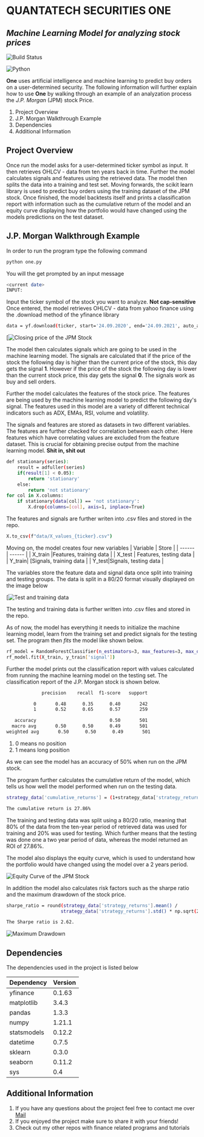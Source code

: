 # QUANTATECH SECURITIES **ONE**
## _Machine Learning Model for analyzing stock prices_



![Build Status](https://user-images.githubusercontent.com/91350084/134769911-59f261ff-3c56-44f5-bd74-a3c0bedaee3a.png)

![Python](./DOCUMENTATION/public/Skjermbilde.PNG)

**One** uses artificial intelligence and machine learning to predict buy orders on a user-determined security. The following information will further explain how to use **One** by walking through an example of an analyzation process the _J.P. Morgan_ (JPM) stock Price. 


1. Project Overview
2. J.P. Morgan Walkthrough Example
3. Dependencies
4. Additional Information

## Project Overview

Once run the model asks for a user-determined ticker symbol as input. It then retrieves OHLCV - data from ten years back in time. Further the model calculates signals and features using the retrieved data. The model then splits the data into a training and test set. Moving forwards, the scikit learn library is used to predict buy orders using the training dataset of the JPM stock. Once finished, the model backtests itself and prints a classification report with information such as the cumulative return of the model and an equity curve displaying how the portfolio would have changed using the models predictions on the test dataset.  

## J.P. Morgan Walkthrough Example
In order to run the program type the following command 

```sh
python one.py
```

You will the get prompted by an input message

```sh
<current date>
INPUT: 
```
Input the ticker symbol of the stock you want to analyze. **Not cap-sensitive**
Once entered, the model retrieves OHLCV - data from yahoo finance using the .download method of the yfinance library

```sh
data = yf.download(ticker, start='24.09.2020', end='24.09.2021', auto_adjust = True)
```
[![Closing price of the JPM Stock](./JPMExample/Closing_JPM.png)

The model then calculates signals which are going to be used in the machine learning model. The signals are calculated that if the price of the stock the following day is higher than the current price of the stock, this day gets the signal **1**. However if the price of the stock the following day is lower than the current stock price, this day gets the signal **0**. The signals work as buy and sell orders. 

Further the model calculates the features of the stock price. The features are being used by the machine learning model to predict the following day's signal. The features used in this model are a variety of different technical indicators such as ADX, EMAs, RSI, volume and volatility. 

The signals and features are stored as datasets in two different variables. The features are further checked for correlation between each other. Here features which have correlating values are excluded from the feature dataset. This is crucial for obtaining precise output from the machine learning model. **Shit in, shit out**

```sh
def stationary(series):
    result = adfuller(series)
    if(result[1] < 0.05):
        return 'stationary'
    else:
        return 'not stationary'
for col in X.columns:
    if stationary(data[col]) == 'not stationary':
        X.drop(columns=[col], axis=1, inplace=True)
```

The features and signals are further writen into .csv files and stored in the repo.
```sh
X.to_csv(f"data/X_values_{ticker}.csv")
```
Moving on, the model creates four new variables
| Variable | Store |
| ------ | ------ |
| X_train |Features, training data |
| X_test | Features, testing data |
| Y_train| [Signals, training data |
| Y_test|Signals, testing data |

The variables store the feature data and signal data once split into training and testing groups. 
The data is split in a 80/20 format visually displayed on the image below

[![Test and training data](./JPMExample/JPM_Splitting.png)

The testing and training data is further written into .csv files and stored in the repo. 

As of now, the model has everything it needs to initialize the machine learning model, learn from the training set and predict signals for the testing set. The program then _fits_ the model like shown below.

```sh
rf_model = RandomForestClassifier(n_estimators=3, max_features=3, max_depth=2, random_state=4)
rf_model.fit(X_train, y_train['signal'])
```

Further the model prints out the classification report with values calculated from running the machine learning model on the testing set. The classification report of the J.P. Morgan stock is shown below.

 ```sh
              precision    recall  f1-score   support

           0       0.48      0.35      0.40       242
           1       0.52      0.65      0.57       259

    accuracy                           0.50       501
   macro avg       0.50      0.50      0.49       501
weighted avg       0.50      0.50      0.49       501
```
1. 0 means no position
2. 1 means long position

As we can see the model has an accuracy of 50% when run on the JPM stock.

The program further calculates the cumulative return of the model, which tells us how well the model performed when run on the testing data.

 ```sh
strategy_data['cumulative_returns'] = (1+strategy_data['strategy_returns']).cumprod()

The cumulative return is 27.86%
```
The training and testing data was split using a 80/20 ratio, meaning that 80% of the data from the ten-year period of retrieved data was used for training and 20% was used for testing. Which further means that the testing was done one a two year period of data, whereas the model returned an ROI of 27.86%.

The model also displays the equity curve, which is used to understand how the portfolio would have changed using the model over a 2 years period. 

![Equity Curve of the JPM Stock](./JPMExample/Equity_curve.png)

In addition the model also calculates risk factors such as the sharpe ratio and the maximum drawdown of the stock price. 

 ```sh
sharpe_ratio = round(strategy_data['strategy_returns'].mean() /
                     strategy_data['strategy_returns'].std() * np.sqrt(252*6.5), 2)

The Sharpe ratio is 2.62.
```

![Maximum Drawdown](./JPMExample/Drawdown.png)


## Dependencies
The dependencies used in the project is listed below

| Dependency | Version|
| ------ | ------ |
| yfinance |0.1.63 |
| matplotlib | 3.4.3 |
| pandas| 1.3.3 |
| numpy|1.21.1 |
| statsmodels|0.12.2 |
| datetime | 0.7.5 |
| sklearn| 0.3.0 |
| seaborn|0.11.2 |
| sys|0.4 |

## Additional Information
1. If you have any questions about the project feel free to contact me over [Mail](mailto:quantatech.securities@gmail.com)
2. If you enjoyed the project make sure to share it with your friends!
3. Check out my other repos with finance related programs and tutorials






